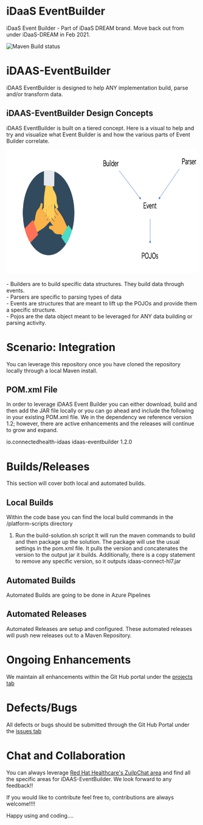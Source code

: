 # iDaaS EventBuilder
iDaaS Event Builder - Part of iDaaS DREAM brand. Move back out from under iDaaS-DREAM in Feb 2021.

![Maven Build status](https://github.com/RedHat-Healthcare/iDAAS-EventBuilder/workflows/Maven%20Build/badge.svg)

# iDAAS-EventBuilder
iDAAS EventBuilder is designed to help ANY implementation build, parse and/or transform data.

## iDAAS-EventBuilder Design Concepts
iDAAS EventBuilder is built on a tiered concept. Here is a visual to help and try and visualize what Event Builder is
and how the various parts of Event Builder correlate.

<img src="EventBuilder-Visualized.png" height="325" width="800" alt="Event Builder Components">
<br/><br/>
- Builders are to build specific data structures. They build data through events. <br/>
- Parsers are specific to parsing types of data <br/>
- Events are structures that are meant to lift up the POJOs and provide them a specific structure. <br/>
- Pojos are the data object meant to be leveraged for ANY data building or parsing activity.


# Scenario: Integration
You can leverage this repository once you have cloned the repository locally through a local Maven install.

## POM.xml File
In order to leverage iDAAS Event Builder you can either download, build and then add the JAR file locally or you
can go ahead and include the following in your existing POM.xml file. We in the dependency we reference
version 1.2; however, there are active enhancements and the releases will continue to grow and expand.

   <dependency>
            <groupId>io.connectedhealth-idaas</groupId>
            <artifactId>idaas-eventbuilder</artifactId>
            <version>1.2.0</version>
   </dependency>

# Builds/Releases
This section will cover both local and automated builds.

## Local Builds
Within the code base you can find the local build commands in the /platform-scripts directory
1.  Run the build-solution.sh script
It will run the maven commands to build and then package up the solution. The package will use the usual settings
in the pom.xml file. It pulls the version and concatenates the version to the output jar it builds.
Additionally, there is a copy statement to remove any specific version, so it outputs idaas-connect-hl7.jar

## Automated Builds
Automated Builds are going to be done in Azure Pipelines

## Automated Releases
Automated Releases are setup and configured. These automated releases will push new releases out to a Maven
Repository.

# Ongoing Enhancements
We maintain all enhancements within the Git Hub portal under the
<a href="https://github.com/RedHat-Healthcare/iDAAS-EventBuilder/projects" target="_blank">projects tab</a>

# Defects/Bugs
All defects or bugs should be submitted through the Git Hub Portal under the
<a href="https://github.com/RedHat-Healthcare/iDAAS-EventBuilder/issues" target="_blank">issues tab</a>

# Chat and Collaboration
You can always leverage <a href="https://redhathealthcare.zulipchat.com" target="_blank">Red Hat Healthcare's ZuilpChat area</a>
and find all the specific areas for iDAAS-EventBuilder. We look forward to any feedback!!

If you would like to contribute feel free to, contributions are always welcome!!!!

Happy using and coding....
